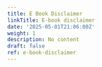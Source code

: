 ```yaml
---
title: E Book Disclaimer
linkTitle: E-book disclaimer
date: '2025-05-01T21:06:00Z'
weight: 1
description: No content
draft: false
ref: e-book-disclaimer
---
```


